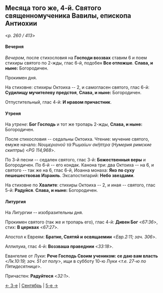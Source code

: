
## Месяца того же, 4-й. Святого священномученика Вавилы, епископа Антиохии

<*p. 260 / 413*>

#### Вечерня

*Вечером*, после стихословия на **Господи воззвах** ставим 6 и поем стихиры святого по 2-жды, глас 6-й, 
подобен **Все отложше**. **Слава, и ныне:** Богородичен.

Прокимен дня. 

На стиховне: стихиры Октоиха -- 2, и самогласен святого, глас 6-й: **Судилищу мучителеву предстоя**, 
**Слава, и ныне:** Богородичен.

Отпустительный, глас 4-й: **И нравом причастник**.

#### Утреня

На *утрене*: **Бог Господь** и тот же тропарь 2-жды, **Слава, и ныне:** Богородичен. 

После стихословия -- седальны Октоиха. 
Чтение: мучение святого, емуже начало: *Νουμεριανοῦ τὰ ̔Ρωμαίων σκῆπτρα* (*Нумерия римские скиптры*) <*PG 114,968*>.

По 3-й песни -- седален святого, глас 3-й: **Божественныя веры** и Богородичен. 
По 6-й -- его кондак.
Канона три: два Октоиха -- на 6, и святого -- так же на 6, глас 6-й, Иоанна монаха: **Яко по суху пешешествовав Израиль**. 
Эксапостиларий: **Небо звездами**. 

На стиховне по **Хвалите**: стихиры Октоиха -- 2, и иная -- святого, глас 5-й: **Радуйся**. 
**Слава, и ныне:** Богородичен.

#### Литургия

На *Литургии* -- изобразительны дня. 

Прокимен святого (так же и тропарь его), глас 4-й: **Дивен Бог** <*67:36*>, стих: **В церквах** <*67:27*>. 

Апостол к Евреям: **Братие, Святяй и освящаемии** <*Евр.2:11; зач. 306*>. 

Аллилуиа, глас 4-й: **Воззваша праведнии** <*33:18*>. 

Евангелие от Луки: **Рече Господь Своим учеником: се даю вам власть** <*Лк.10:19; зач. 51 от полу*>, 
ищи в субботу 10-ю Луки <*т.е. 27-ю по Пятидесятнице*>. 

Причастен: **Радуйтеся** <*32:1*>.

[← 3-е](09_03_EUR.ru.md) | [Сентябрь](README.md#4-й) | [5-е →](09_05_EUR.ru.md)
